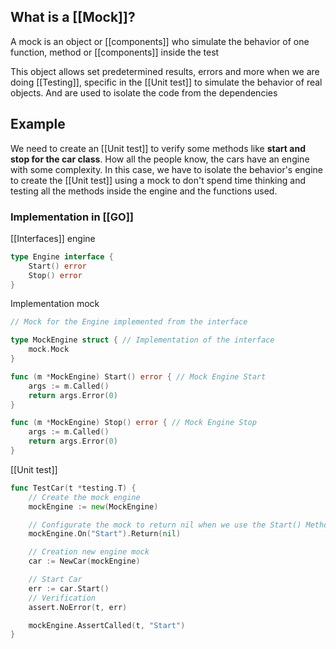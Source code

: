 ## What is a [[Mock]]?

A mock is an object or [[components]] who simulate the behavior of one function, method or [[components]] inside the test

This object allows set predetermined results, errors and more when we are doing [[Testing]], specific in the [[Unit test]] to simulate the behavior of real objects. And are used to isolate the code from the dependencies

## Example

We need to create an [[Unit test]] to verify some methods like **start and stop for the car class**. How all the people know, the cars have an engine with some complexity. In this case, we have to isolate the behavior's engine to create the [[Unit test]] using a mock to don't spend time thinking and testing all the methods inside the engine and the functions used.
### Implementation in [[GO]]

[[Interfaces]] engine

```Go
type Engine interface {
    Start() error
    Stop() error
}
```

Implementation mock

```Go
// Mock for the Engine implemented from the interface

type MockEngine struct { // Implementation of the interface
    mock.Mock
}

func (m *MockEngine) Start() error { // Mock Engine Start
    args := m.Called()
    return args.Error(0)
}

func (m *MockEngine) Stop() error { // Mock Engine Stop
    args := m.Called()
    return args.Error(0)
}
```


[[Unit test]]

```Go
func TestCar(t *testing.T) {
    // Create the mock engine
    mockEngine := new(MockEngine)

    // Configurate the mock to return nil when we use the Start() Method
    mockEngine.On("Start").Return(nil)

    // Creation new engine mock
    car := NewCar(mockEngine)

    // Start Car
    err := car.Start()
	// Verification
    assert.NoError(t, err)

    mockEngine.AssertCalled(t, "Start")
}
```
